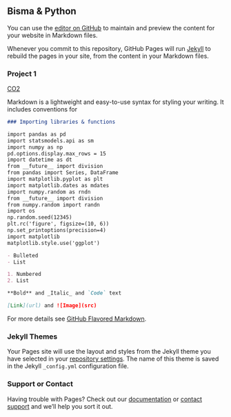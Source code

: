 ## Bisma & Python

You can use the [editor on GitHub](https://github.com/bismab/for_blog/edit/master/README.md) to maintain and preview the content for your website in Markdown files.

Whenever you commit to this repository, GitHub Pages will run [Jekyll](https://jekyllrb.com/) to rebuild the pages in your site, from the content in your Markdown files.

### Project 1

[CO2](https://bismab.github.io/co2-pattern-analysis-5states/)

Markdown is a lightweight and easy-to-use syntax for styling your writing. It includes conventions for

```markdown
### Importing libraries & functions 

import pandas as pd
import statsmodels.api as sm
import numpy as np
pd.options.display.max_rows = 15
import datetime as dt
from __future__ import division
from pandas import Series, DataFrame
import matplotlib.pyplot as plt
import matplotlib.dates as mdates
import numpy.random as rndn
from __future__ import division
from numpy.random import randn
import os
np.random.seed(12345)
plt.rc('figure', figsize=(10, 6))
np.set_printoptions(precision=4)
import matplotlib
matplotlib.style.use('ggplot')

- Bulleted
- List

1. Numbered
2. List

**Bold** and _Italic_ and `Code` text

[Link](url) and ![Image](src)
```

For more details see [GitHub Flavored Markdown](https://guides.github.com/features/mastering-markdown/).

### Jekyll Themes

Your Pages site will use the layout and styles from the Jekyll theme you have selected in your [repository settings](https://github.com/bismab/for_blog/settings). The name of this theme is saved in the Jekyll `_config.yml` configuration file.

### Support or Contact

Having trouble with Pages? Check out our [documentation](https://help.github.com/categories/github-pages-basics/) or [contact support](https://github.com/contact) and we’ll help you sort it out.
